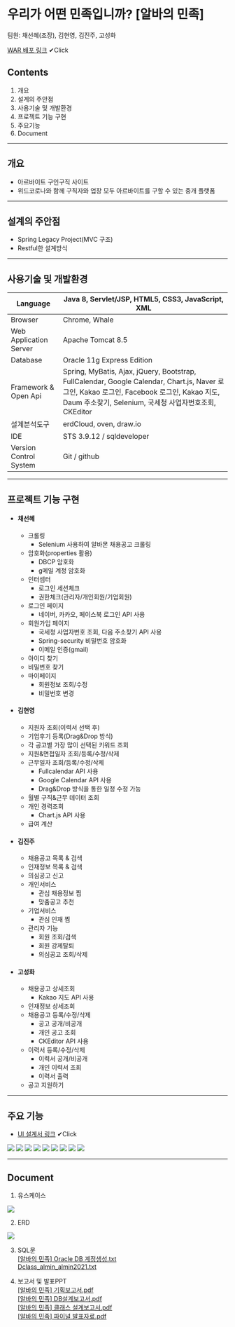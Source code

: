 # 우리가 어떤 민족입니까? [알바의 민족]
팀원: 채선혜(조장), 김현영, 김진주, 고성화

[WAR 배포 링크](http://112.221.156.36:8090/almin) ✔Click

## Contents 
1. 개요
2. 설계의 주안점
3. 사용기술 및 개발환경
4. 프로젝트 기능 구현
5. 주요기능
6. Document
***
## 개요
* 아르바이트 구인구직 사이트 
* 위드코로나와 함께 구직자와 업장 모두 아르바이트를 구할 수 있는 중개 플랫폼
***
## 설계의 주안점
* Spring Legacy Project(MVC 구조)
* Restful한 설계방식
***
## 사용기술 및 개발환경

Language | Java 8, Servlet/JSP, HTML5, CSS3, JavaScript, XML 
------------ | ------------- 
Browser | Chrome, Whale 
Web Application Server | Apache Tomcat 8.5
Database|Oracle 11g Express Edition
Framework & Open Api|Spring, MyBatis, Ajax, jQuery, Bootstrap, FullCalendar, Google Calendar, Chart.js, Naver 로그인, Kakao 로그인, Facebook 로그인, Kakao 지도, Daum 주소찾기, Selenium, 국세청 사업자번호조회, CKEditor
설계분석도구|erdCloud, oven, draw.io
IDE|STS 3.9.12 / sqldeveloper
Version Control System|Git / github
***
## 프로젝트 기능 구현

* #### 채선혜
  *  크롤링
      * Selenium 사용하여 알바몬 채용공고 크롤링 
  * 암호화(properties 활용)
     * DBCP 암호화
     * g메일 계정 암호화
  * 인터셉터
    * 로그인 세션체크
    * 권한체크(관리자/개인회원/기업회원) 
  * 로그인 페이지
    * 네이버, 카카오, 페이스북 로그인 API 사용
  * 회원가입 페이지
    * 국세청 사업자번호 조회, 다음 주소찾기 API 사용
    * Spring-security 비밀번호 암호화
    * 이메일 인증(gmail)
  * 아이디 찾기
  * 비밀번호 찾기
  * 마이페이지
    * 회원정보 조회/수정
    * 비밀번호 변경
* #### 김현영
  * 지원자 조회(이력서 선택 후)
  * 기업후기 등록(Drag&Drop 방식)
  * 각 공고별 가장 많이 선택된 키워드 조회
  * 지원&면접일자 조회/등록/수정/삭제
  * 근무일자 조회/등록/수정/삭제
     * Fullcalendar API 사용
     * Google Calendar API 사용
     * Drag&Drop 방식을 통한 일정 수정 가능
  * 월별 구직&근무 데이터 조회
  * 개인 경력조회
     * Chart.js API 사용
  * 급여 계산
* #### 김진주
  * 채용공고 목록 & 검색
  * 인재정보 목록 & 검색
  * 의심공고 신고
  * 개인서비스
    * 관심 채용정보 찜
    * 맞춤공고 추천
  * 기업서비스
    * 관심 인재 찜
  * 관리자 기능
    * 회원 조회/검색
    * 회원 강제탈퇴
    * 의심공고 조회/삭제
*  #### 고성화
    *  채용공고 상세조회
        * Kakao 지도 API 사용  
    *  인재정보 상세조회
    *  채용공고 등록/수정/삭제
        * 공고 공개/비공개  
        * 개인 공고 조회
        * CKEditor API 사용  
    *  이력서 등록/수정/삭제
       * 이력서 공개/비공개  
       * 개인 이력서 조회
       * 이력서 출력
    *  공고 지원하기
***
## 주요 기능
* [UI 설계서 링크](https://xd.adobe.com/view/d7cc2dbc-4a1b-4f36-947f-331cb5543744-829f/) ✔Click
<img src="https://user-images.githubusercontent.com/89828294/147194493-3efb5df4-dff3-4b09-a3e1-a945fee03112.png">
<img src="https://user-images.githubusercontent.com/89828294/147194438-79dd0bb5-d655-4e59-b477-1e1635052d69.png">
<img src="https://user-images.githubusercontent.com/89828294/147194462-6a445b96-7449-4c11-b3a7-97b8e9537605.png">
<img src="https://user-images.githubusercontent.com/89828294/147194468-38375c67-db12-490d-86c3-fc48393deb54.png">
<img src="https://user-images.githubusercontent.com/89828294/147194529-5fdef865-9c3f-42d5-ace0-581c3eaf77d6.png">
<img src="https://user-images.githubusercontent.com/89828294/147194479-4a8742a0-30a2-414e-bca6-1e7a68baeed9.png">
<img src="https://user-images.githubusercontent.com/89828294/147194573-3b25f5c2-b180-4eb7-9503-7825958bc7c8.png">
<img src="https://user-images.githubusercontent.com/89828294/147194578-7d9cf684-096a-472c-a3d1-47fab962d593.png">
<img src="https://user-images.githubusercontent.com/89828294/147194579-bfae85dc-bb77-4209-80de-32665817b8d8.png">

***
## Document
1. 유스케이스
<img src="https://user-images.githubusercontent.com/89828294/147045092-4e5bef5f-b9e0-4e48-86c2-a42d8f2e41eb.png">

2. ERD
<img src="https://user-images.githubusercontent.com/89828294/147045496-4f8b6c82-3aa0-440f-96e2-7b5ae9a02559.png">

3. SQL문  
[[알바의 민족] Oracle DB 계정생성.txt](https://github.com/Seonhea/AlMin/files/7760540/Oracle.DB.txt)  
[Dclass_almin_almin2021.txt](https://github.com/Seonhea/AlMin/files/7760493/Dclass_almin_almin2021.txt)

4. 보고서 및 발표PPT  
[[알바의 민족] 기획보고서.pdf](https://github.com/Seonhea/AlMin/files/7760484/default.pdf)  
[[알바의 민족] DB설계보고서.pdf](https://github.com/Seonhea/AlMin/files/7760485/DB.pdf)  
[[알바의 민족] 클래스 설계보고서.pdf](https://github.com/Seonhea/AlMin/files/7760486/default.pdf)  
[[알바의 민족] 파이널 발표자료.pdf](https://github.com/Seonhea/AlMin/files/7760479/default.pdf)


